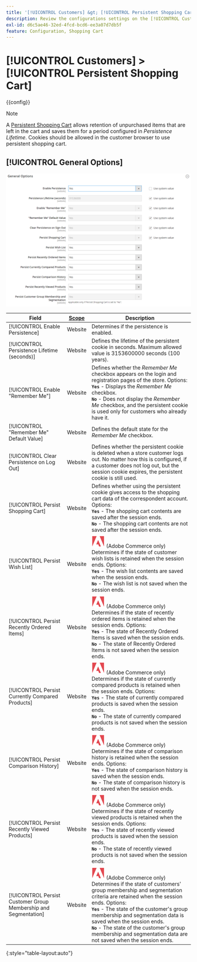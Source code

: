 ```yaml
---
title: '[!UICONTROL Customers] &gt; [!UICONTROL Persistent Shopping Cart]'
description: Review the configurations settings on the [!UICONTROL Customers] &gt; [!UICONTROL Persistent Shopping Cart] page of the Commerce Admin.
exl-id: d6c5ae46-32ed-4fcd-bcd6-ee3a07d7db5f
feature: Configuration, Shopping Cart
---
```

# [!UICONTROL Customers] > [!UICONTROL Persistent Shopping Cart]

{{config}}

>[!NOTE]
>
>A [Persistent Shopping Cart](../../stores-purchase/cart-persistent.md) allows retention of unpurchased items that are left in the cart and saves them for a period configured in _Persistence Lifetime_. Cookies should be allowed in the customer browser to use persistent shopping cart.

## [!UICONTROL General Options]

![General Options](./assets/persistent-shopping-cart-general.png)<!-- zoom -->

<!-- [General Options](https://docs.magento.com/user-guide/sales/cart-persistent-configuration.html) -->

|Field|[Scope](../../getting-started/websites-stores-views.md#scope-settings)|Description|
|--- |--- |--- |
|[!UICONTROL Enable Persistence]|Website|Determines if  the persistence is enabled.|
|[!UICONTROL Persistence Lifetime (seconds)]|Website|Defines the lifetime of the persistent cookie in seconds. Maximum allowed value is 3153600000 seconds (100 years).|
|[!UICONTROL Enable "Remember Me"]|Website|Defines whether the _Remember Me_ checkbox appears on the login and registration pages of the store. Options: <br/>**`Yes`** - Displays the _Remember Me_ checkbox. <br/>**`No`** - Does not display the _Remember Me_ checkbox, and the persistent cookie is used only for customers who already have it.|
|[!UICONTROL "Remember Me" Default Value]|Website|Defines the default state for the _Remember Me_ checkbox.|
|[!UICONTROL Clear Persistence on Log Out]|Website|Defines whether the persistent cookie is deleted when a store customer logs out. No matter how this is configured, if a customer does not log out, but the session cookie expires, the persistent cookie is still used.|
|[!UICONTROL Persist Shopping Cart]|Website|Defines whether using the persistent cookie gives access to the shopping cart data of the correspondent account. Options: <br/>**`Yes`** - The shopping cart contents are saved after the session ends. <br/>**`No`** - The shopping cart contents are not saved after the session ends.|
|[!UICONTROL Persist Wish List]|Website|![Adobe Commerce](../../assets/adobe-logo.svg) (Adobe Commerce only) Determines if the state of customer wish lists is retained when the session ends. Options: <br/>**`Yes`** - The wish list contents are saved when the session ends. <br/>**`No`** - The wish list is not saved when the session ends.|
|[!UICONTROL Persist Recently Ordered Items]|Website|![Adobe Commerce](../../assets/adobe-logo.svg) (Adobe Commerce only) Determines if the state of recently ordered items is retained when the session ends. Options: <br/>**`Yes`** - The state of Recently Ordered Items is saved when the session ends. <br/>**`No`** - The state of Recently Ordered Items is not saved when the session ends.|
|[!UICONTROL Persist Currently Compared Products]|Website|![Adobe Commerce](../../assets/adobe-logo.svg) (Adobe Commerce only) Determines if the state of currently compared products is retained when the session ends. Options: <br/>**`Yes`** - The state of currently compared products is saved when the session ends. <br/>**`No`** - The state of currently compared products is not saved when the session ends.|
|[!UICONTROL Persist Comparison History]|Website|![Adobe Commerce](../../assets/adobe-logo.svg) (Adobe Commerce only) Determines if the state of comparison history is retained when the session ends. Options: <br/>**`Yes`** - The state of comparison history is saved when the session ends. <br/>**`No`** - The state of comparison history is not saved when the session ends.|
|[!UICONTROL Persist Recently Viewed Products]|Website|![Adobe Commerce](../../assets/adobe-logo.svg) (Adobe Commerce only) Determines if the state of recently viewed products is retained when the session ends. Options: <br/>**`Yes`** - The state of recently viewed products is saved when the session ends. <br/>**`No`** - The state of recently viewed products is not saved when the session ends.|
|[!UICONTROL Persist Customer Group Membership and Segmentation]|Website|![Adobe Commerce](../../assets/adobe-logo.svg) (Adobe Commerce only) Determines if the state of customers' group membership and segmentation criteria are retained when the session ends. Options: <br/>**`Yes`** - The state of the customer's group membership and segmentation data is saved when the session ends. <br/>**`No`** - The state of the customer's group membership and segmentation data are not saved when the session ends.|

{:style="table-layout:auto"}
